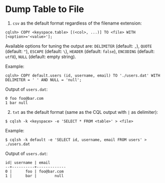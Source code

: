 # Dump Table to File

1. `csv` as the default format regardless of the filename extension:

  ```
  cqlsh> COPY <keyspace.table> [(<col>, ...)] TO <file> WITH [<option>='<value>'];
  ```

  Available options for tuning the output are: `DELIMITER` (default: `,`), `QUOTE` (default: `"`), `ESCAPE` (default: `\`), `HEADER` (default: `false`), `ENCODING` (default: `utf8`), `NULL` (default: empty string).

  Example:

  ```
  cqlsh> COPY default.users (id, username, email) TO './users.dat' WITH DELIMITER = ' ' AND NULL = 'null';
  ```

  Output of `users.dat`:

  ```
  0 foo foo@bar.com
  1 bar null
  ```

2. `txt` as the default format (same as the CQL output with `|` as delimiter):

  ```console
  $ cqlsh -k <keyspace> -e 'SELECT * FROM <table>' > <file>
  ```

  Example:

  ```console
  $ cqlsh -k default -e 'SELECT id, username, email FROM users' > ./users.dat
  ```

  Output of `users.dat`:

  ```
  id| username | email
  --+----------+-------------
  0 |      foo | foo@bar.com
  1 |      bar |        null
  ```
